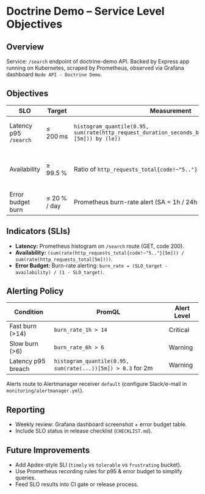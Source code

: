 # Doctrine Demo – Service Level Objectives

## Overview

Service: `/search` endpoint of doctrine-demo API. Backed by Express app running
on Kubernetes, scraped by Prometheus, observed via Grafana dashboard
`Node API - Doctrine Demo`.

## Objectives

| SLO | Target | Measurement | Window | Rationale |
| --- | --- | --- | --- | --- |
| Latency p95 `/search` | ≤ 200 ms | `histogram_quantile(0.95, sum(rate(http_request_duration_seconds_bucket{route="/search"}[5m])) by (le))` | 28 days | UX expectation for search autocomplete. |
| Availability | ≥ 99.5 % | Ratio of `http_requests_total{code!~"5.."}` over all requests | 30 days | Aligns with typical “internal SaaS” reliability. |
| Error budget burn | ≤ 20 % / day | Prometheus burn-rate alert (SA = 1h / 24h windows) | Continuous | Prevents budget exhaustion. |

## Indicators (SLIs)

- **Latency:** Prometheus histogram on `/search` route (GET, code 200).
- **Availability:** `(sum(rate(http_requests_total{code!~"5.."}[5m])) / sum(rate(http_requests_total[5m])))`.
- **Error Budget:** Burn-rate alerting: `burn_rate = (SLO_target - availability) / (1 - SLO_target)`.

## Alerting Policy

| Condition | PromQL | Alert Level |
| --- | --- | --- |
| Fast burn (>14) | `burn_rate_1h > 14` | Critical |
| Slow burn (>6) | `burn_rate_6h > 6` | Warning |
| Latency p95 breach | `histogram_quantile(0.95, sum(rate(...))[5m]) > 0.3` for 2m | Warning |

Alerts route to Alertmanager receiver `default` (configure Slack/e-mail in
`monitoring/alertmanager.yml`).

## Reporting

- Weekly review: Grafana dashboard screenshot + error budget table.
- Include SLO status in release checklist (`CHECKLIST.md`).

## Future Improvements

- Add Apdex-style SLI (`timely` vs `tolerable` vs `frustrating` bucket).
- Use Prometheus recording rules for p95 & error budget to simplify queries.
- Feed SLO results into CI gate or release process.
